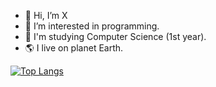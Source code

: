 - 👋 Hi, I’m X
- 👀 I’m interested in programming.
- 📖 I'm studying Computer Science (1st year).
- 🌎 I live on planet Earth.

[![Top Langs](https://github-readme-stats.vercel.app/api/top-langs/?username=xssxx&layout=compact)](https://github.com/anuraghazra/github-readme-stats)

<!---
koonx6520/koonx6520 is a ✨ special ✨ repository because its `README.md` (this file) appears on your GitHub profile.
You can click the Preview link to take a look at your changes.
--->
